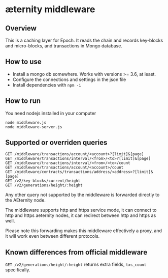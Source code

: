 # æternity middleware

## Overview

This is a caching layer for Epoch. It reads the chain and records key-blocks and micro-blocks, and transactions in Mongo database.

## How to use

- Install a mongo db somewhere. Works with versions >= 3.6, at least.
- Configure the connections and settings in the json file
- Install dependencies with `npm -i`

## How to run

You need nodejs installed in your computer

```
node middleware.js
node middleware-server.js
```

## Supported or overriden queries
```
GET /middleware/transactions/account/<account>?[limit]&[page]
GET /middleware/transactions/interval/<from>/<to>?[limit]&[page]
GET /middleware/transactions/interval/<from>/<to>/count
GET /middleware/transactions/account/<account>/count
GET /middleware/contracts/transactions/address/<address>?[limit]&[page]
GET /v2/key-blocks/current/height
GET /v2/generations/height/:height
```
Any other query not supported by the middleware is forwarded directly to the AEternity node.

The middleware supports http and https service mode, it can connect to http and https aeternity nodes, it can redirect between http and https as well.

Please note this forwarding makes this middleware effectively a proxy, and it will work even between different protocols.


## Known differences from official middleware
`GET /v2/generations/height/:height` returns extra fields, `txs_count` specifically.
